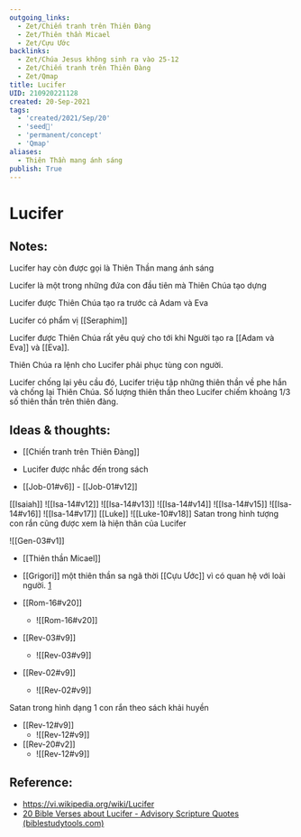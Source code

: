 ```yaml
---
outgoing_links:
  - Zet/Chiến tranh trên Thiên Đàng
  - Zet/Thiên thần Micael
  - Zet/Cựu Ước
backlinks:
  - Zet/Chúa Jesus không sinh ra vào 25-12
  - Zet/Chiến tranh trên Thiên Đàng
  - Zet/Qmap
title: Lucifer
UID: 210920221128
created: 20-Sep-2021
tags:
  - 'created/2021/Sep/20'
  - 'seed🥜'
  - 'permanent/concept'
  - 'Qmap'
aliases:
  - Thiên Thần mang ánh sáng
publish: True
---
```

# Lucifer

## Notes:
Lucifer hay còn được gọi là Thiên Thần mang ánh sáng

Lucifer là một trong những đứa con đầu tiên mà Thiên Chúa tạo dựng

Lucifer được Thiên Chúa tạo ra trước cả Adam và Eva

Lucifer có phẩm vị [[Seraphim]]

Lucifer được Thiên Chúa rất yêu quý cho tới khi Người tạo ra [[Adam và Eva]] và [[Eva]].

Thiên Chúa ra lệnh cho Lucifer phải phục tùng con người.

Lucifer chống lại yêu cầu đó, Lucifer triệu tập những thiên thần về phe hắn và chống lại Thiên Chúa. Số lượng thiên thần theo Lucifer chiếm khoảng 1/3 số thiên thần trên thiên đàng.

## Ideas & thoughts:
- [[Chiến tranh trên Thiên Đàng]]
- Lucifer được nhắc đến trong sách

- [[Job-01#v6]] - [[Job-01#v12]]

[[Isaiah]]
![[Isa-14#v12]]
![[Isa-14#v13]]
![[Isa-14#v14]]
![[Isa-14#v15]]
![[Isa-14#v16]]
![[Isa-14#v17]]
[[Luke]]
![[Luke-10#v18]]
Satan trong hình tượng con rắn cũng được xem là hiện thân của Lucifer

![[Gen-03#v1]]

- [[Thiên thần Micael]]
- [[Grigori]] một thiên thần sa ngã thời [[Cựu Ước]] vì có quan hệ với loài người. [1](https://chuyenbian.com/bi-an-cau-chuyen-ve-grigori-thien-than-sa-nga-xuong-tran-gian-day-doa-loai-nguoi/)

- [[Rom-16#v20]]
	- ![[Rom-16#v20]]
- [[Rev-03#v9]]
	- ![[Rev-03#v9]]
- [[Rev-02#v9]]
	- ![[Rev-02#v9]]

Satan trong hình dạng 1 con rắn theo sách khải huyền

- [[Rev-12#v9]]
	- ![[Rev-12#v9]]
- [[Rev-20#v2]]
	- ![[Rev-12#v9]]

## Reference:
- https://vi.wikipedia.org/wiki/Lucifer
- [20 Bible Verses about Lucifer - Advisory Scripture Quotes (biblestudytools.com)](https://www.biblestudytools.com/topical-verses/bible-verses-about-lucifer/)
